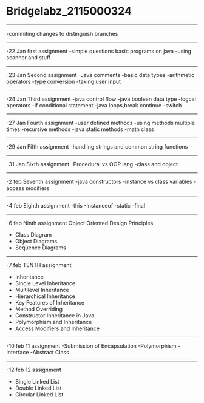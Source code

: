 # Bridgelabz_2115000324
************************************************************************************************* 
-commiting changes to distinguish branches 
************************************************************************************************* 
-22 Jan first assignment
-simple questions basic programs on java 
-using scanner and stuff
*************************************************************************************************
-23 Jan  Second assignment
-Java comments 
-basic data types
-arithmetic operators
-type conversion
-taking user input
*************************************************************************************************
-24  Jan Third assignment
-java control flow
-java boolean data type
-logcal operators
-if conditional statement
-java loops,break continue
-switch
************************************************************************************************
-27 Jan Fourth assignment
-user defined methods
-using methods multiple times
-recursive methods
-java static methods
-math class
************************************************************************************************
-29 Jan Fifth assignment
-handling strings and common string functions
************************************************************************************************
-31 Jan Sixth assignment
-Procedural vs OOP lang
-class and object
************************************************************************************************
-2 feb Seventh assignment
-java constructors
-instance vs class  variables
-access modifiers
************************************************************************************************
-4 feb Eighth assignment 
-this 
-Instanceof
-static
-final
************************************************************************************************
-6 feb Ninth assignment
Object Oriented Design Principles
- Class Diagram
- Object Diagrams
- Sequence Diagrams
************************************************************************************************
-7 feb TENTH assignment
- Inheritance
- Single Level Inheritance
- Multilevel Inheritance
- Hierarchical Inheritance
- Key Features of Inheritance
- Method Overriding
- Constructor Inheritance in Java
- Polymorphism and Inheritance
- Access Modifiers and Inheritance
************************************************************************************************
-10 feb 11 assignment
-Submission of Encapsulation
-Polymorphism
-Interface
-Abstract Class
************************************************************************************************
-12 feb 12 assignment 
- Single Linked List
- Double Linked List
- Circular Linked List

